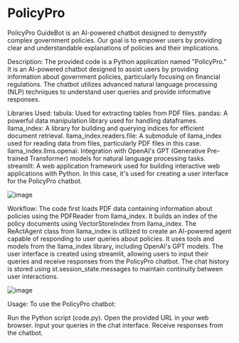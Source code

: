 # PolicyPro
PolicyPro GuideBot is an AI-powered chatbot designed to demystify complex government policies. Our goal is to empower users by providing clear and understandable explanations of policies and their implications.

Description:
The provided code is a Python application named "PolicyPro." It is an AI-powered chatbot designed to assist users by providing information about government policies, particularly focusing on financial regulations. The chatbot utilizes advanced natural language processing (NLP) techniques to understand user queries and provide informative responses.

Libraries Used:
tabula: Used for extracting tables from PDF files.
pandas: A powerful data manipulation library used for handling dataframes.
llama_index: A library for building and querying indices for efficient document retrieval.
llama_index.readers.file: A submodule of llama_index used for reading data from files, particularly PDF files in this case.
llama_index.llms.openai: Integration with OpenAI's GPT (Generative Pre-trained Transformer) models for natural language processing tasks.
streamlit: A web application framework used for building interactive web applications with Python. In this case, it's used for creating a user interface for the PolicyPro chatbot.

![image](https://github.com/Pradyumna7000/PolicyPro/assets/98828461/9580e28a-3744-4556-a2be-55477b63871f)

Workflow:
The code first loads PDF data containing information about policies using the PDFReader from llama_index.
It builds an index of the policy documents using VectorStoreIndex from llama_index.
The ReActAgent class from llama_index is utilized to create an AI-powered agent capable of responding to user queries about policies. It uses tools and models from the llama_index library, including OpenAI's GPT models.
The user interface is created using streamlit, allowing users to input their queries and receive responses from the PolicyPro chatbot.
The chat history is stored using st.session_state.messages to maintain continuity between user interactions.

![image](https://github.com/Pradyumna7000/PolicyPro/assets/98828461/5f2e3611-da5e-473a-99e8-66152c30f13d)

Usage:
To use the PolicyPro chatbot:

Run the Python script (code.py).
Open the provided URL in your web browser.
Input your queries in the chat interface.
Receive responses from the chatbot.
